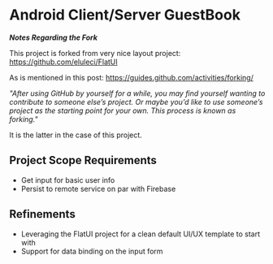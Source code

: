 Android Client/Server GuestBook 
================================

***Notes Regarding the Fork***

This project is forked from very nice layout project: https://github.com/eluleci/FlatUI

As is mentioned in this post:
https://guides.github.com/activities/forking/

*"After using GitHub by yourself for a while, you may find yourself wanting to contribute to someone else’s project. Or maybe you’d like to use someone’s project as the starting point for your own. This process is known as forking."*

It is the latter in the case of this project.  


Project Scope Requirements
--------------------------
- Get  input for basic user info
- Persist to remote service on par with Firebase


Refinements
---------------------------------------
- Leveraging the FlatUI project for a clean default UI/UX template to start with
- Support for data binding on the input form

